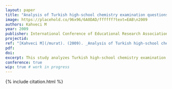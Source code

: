 ```yaml
---
layout: paper
title: "Analysis of Turkish high-school chemistry examination questions according to Bloom’s Taxonomy"
image: https://placehold.co/96x96/6A0DAD/ffffff?text=EAB\n2009
authors: Kahveci M
year: 2009
publisher: International Conference of Educational Research Association Turkey (EAB)
projectid:
ref: "[Kahveci M](/murat). (2009). _Analysis of Turkish high-school chemistry examination questions according to Bloom’s Taxonomy_. Paper presented at the International Conference of Educational Research Association Turkey (EAB). Canakkale, Turkey. May 1 - 3, 2009."
pdf:
doi:
excerpt: This study analyzes Turkish high-school chemistry examination questions based on levels within Bloom's Taxonomy.
conference: true
wip: true # work in progress 
---
```


{% include citation.html %}